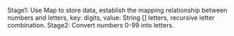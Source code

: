 Stage1:
Use Map to store data, establish the mapping relationship between numbers and letters, key: digits, value: String [] letters, recursive letter combination.
Stage2:
Convert numbers 0-99 into letters.
